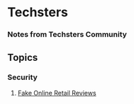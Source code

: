 # Techsters
### Notes from Techsters Community

## Topics
### Security 
1. [Fake Online Retail Reviews](https://github.com/kamleshrao/techsters/blob/main/security/fake-online-retail-reviews.md)


